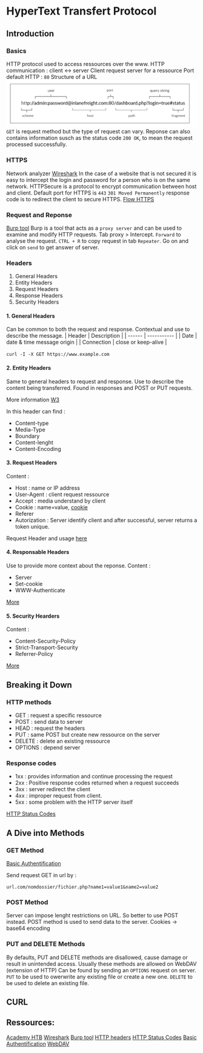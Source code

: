 # HyperText Transfert Protocol

## Introduction

### Basics

HTTP protocol used to access ressources over the www.
HTTP communication : client <-> server
Client request server for a ressource
Port default HTTP : `80`
Structure of a URL
![structureURL](img/url_structure.png)
`GET` is request method but the type of request can vary.
Reponse can also contains information susch as the status code `200 OK`, to mean the request processed successfully.

### HTTPS

Network analyzer [Wireshark](https://www.wireshark.org/)
In the case of a website that is not secured it is easy to intercept the login and password for a person who is on the same network.
HTTPSecure is a protocol to encrypt communication between host and client.
Default port for HTTPS is `443`
`301 Moved Permanently` response code is to redirect the client to secure HTTPS.
[Flow HTTPS](img/HTTPS_Flow.jpeg)

### Request and Reponse

[Burp tool](https://portswigger.net/burp)
Burp is a tool that acts as a `proxy server` and can be used to examine and modify HTTP requests.
Tab proxy > Intercept.
`Forward` to analyse the request.
`CTRL + R` to copy request in tab `Repeater`.
Go on and click on `send` to get answer of server.

### Headers

1. General Headers
2. Entity Headers
3. Request Headers
4. Response Headers
5. Security Headers

#### 1. General Headers

Can be common to both the request and response.
Contextual and use to describe the message.
| Header | Description |
| ------ | ----------- |
| Date   | date & time message origin |
| Connection | close or keep-alive |

`curl -I -X GET https://www.example.com` 

#### 2. Entity Headers

Same to general headers to request and response.
Use to describe the content being transferred.
Found in responses and POST or PUT requests.

More information [W3](https://www.w3.org/Protocols/rfc2616/rfc2616-sec7.html)

In this header can find :
* Content-type
* Media-Type
* Boundary
* Content-lenght
* Content-Encoding

#### 3. Request Headers

Content :
* Host : name or IP address
* User-Agent : client request ressource
* Accept : media understand by client
* Cookie : name=value, [cookie](https://en.wikipedia.org/wiki/HTTP_cookie)
* Referer
* Autorization : Server identify client and after successful, server returns a token unique.

Request Header and usage [here](https://tools.ietf.org/html/rfc7231#section-5)

#### 4. Responsable Headers

Use to provide more context about the reponse.
Content :
* Server
* Set-cookie
* WWW-Authenticate

[More](https://tools.ietf.org/html/rfc7231#section-6)

#### 5. Security Hearders 

Content :
* Content-Security-Policy
* Strict-Transport-Security
* Referrer-Policy

[More](https://owasp.org/www-project-secure-headers/)

## Breaking it Down

### HTTP methods 

* GET : request a specific ressource
* POST : send data to server
* HEAD : request the headers
* PUT : same POST but create new ressource on the server
* DELETE : delete an existing ressource
* OPTIONS : depend server

### Response codes 

* 1xx : provides information and continue processing the request
* 2xx : Positive response codes returned when a request succeeds
* 3xx : server redirect the client
* 4xx : improper request from client.
* 5xx : some problem with the HTTP server itself

[HTTP Status Codes](https://support.cloudflare.com/hc/en-us/articles/115003014432-HTTP-Status-Codes)

## A Dive into Methods

### GET Method

[Basic Authentification](https://en.wikipedia.org/wiki/Basic_access_authentication)

Send request GET in url by :
```
url.com/nomdossier/fichier.php?name1=value1&name2=value2
```

### POST Method

Server can impose lenght restrictions on URL. 
So better to use POST instead.
POST method is used to send data to the server.
Cookies -> base64 encoding

### PUT and DELETE Methods

By defaults, PUT and DELETE methods are disallowed, cause damage or result in unintended access.
Usually these methods are allowed on WebDAV (extension of HTTP)
Can be found by sending an `OPTIONS` request on server.
`PUT` to be used to owerwrite any existing file or create a new one.
`DELETE` to be used to delete an existing file.

## CURL


## Ressources:
[Academy HTB](https://academy.hackthebox.eu/)
[Wireshark](https://www.wireshark.org/)
[Burp tool](https://portswigger.net/burp)
[HTTP headers](https://developer.mozilla.org/en-US/docs/Web/HTTP/Headers)
[HTTP Status Codes](https://support.cloudflare.com/hc/en-us/articles/115003014432-HTTP-Status-Codes)
[Basic Authentification](https://en.wikipedia.org/wiki/Basic_access_authentication)
[WebDAV](https://en.wikipedia.org/wiki/WebDAV)